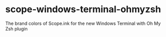 # scope-windows-terminal-ohmyzsh
The brand colors of Scope.ink for the new Windows Terminal with Oh My Zsh plugin
